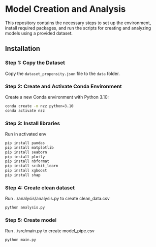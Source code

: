 # Model Creation and Analysis

This repository contains the necessary steps to set up the environment, install required packages, and run the scripts for creating and analyzing models using a provided dataset.

## Installation

### Step 1: Copy the Dataset
Copy the `dataset_propensity.json` file to the `data` folder.

### Step 2: Create and Activate Conda Environment
Create a new Conda environment with Python 3.10:
```sh
conda create -n nzz python=3.10
conda activate nzz
```

### Step 3: Install libraries
Run in activated env
```sh
pip install pandas
pip install matplotlib
pip install seaborn
pip install plotly
pip install nbformat
pip install scikit_learn
pip install xgboost
pip install shap
```

### Step 4: Create clean dataset
Run ../analysis/analysis.py to create clean_data.csv
```sh
python analysis.py
```

### Step 5: Create model
Run ../src/main.py to create model_pipe.csv
```sh
python main.py
```